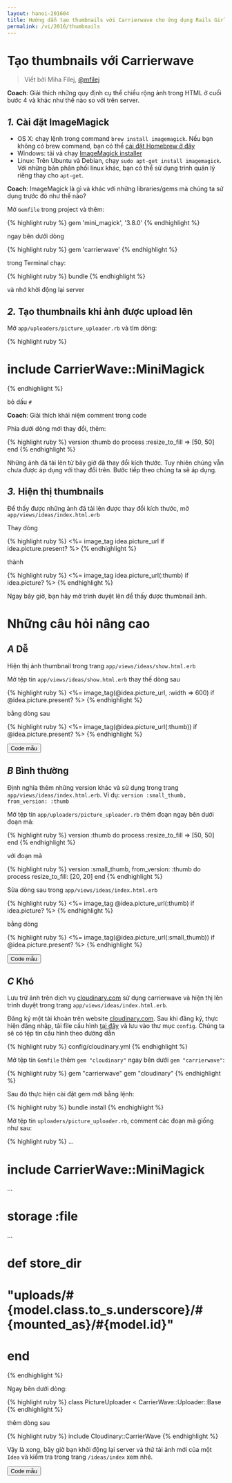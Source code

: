 ```yaml
---
layout: hanoi-201604
title: Hướng dẫn tạo thumbnails với Carrierwave cho ứng dụng Rails Girls
permalink: /vi/2016/thumbnails
---
```


# Tạo thumbnails với Carrierwave
> Viết bởi Miha Filej, [@mfilej](https://twitter.com/mfilej)

__Coach__: Giải thích những quy định cụ thể chiều rộng ảnh trong HTML ở cuối bước 4 và khác như thế nào so với trên server.

## *1.* Cài đặt ImageMagick

- OS X: chạy lệnh trong command `brew install imagemagick`. Nếu bạn không có brew command, bạn có thể [cài đặt Homebrew ở đây](http://mxcl.github.io/homebrew/)
- Windows: tải và chạy [ImageMagick installer](http://www.imagemagick.org/script/binary-releases.php?ImageMagick=vkv0r0at8sjl5qo91788rtuvs3#windows)
- Linux: Trên Ubuntu và Debian, chạy `sudo apt-get install imagemagick`. Với những bản phân phối linux khác, bạn có thể sử dụng trình quản lý riêng thay cho `apt-get`.

__Coach__: ImageMagick là gì và khác với những libraries/gems mà chúng ta sử dụng trước đó như thế nào?

Mở `Gemfile` trong project và thêm:

{% highlight ruby %}
gem 'mini_magick', '3.8.0'
{% endhighlight %}

ngay bên dưới dòng

{% highlight ruby %}
gem 'carrierwave'
{% endhighlight %}

trong Terminal chạy:

{% highlight ruby %}
bundle
{% endhighlight %}

và nhớ khởi động lại server

## *2.* Tạo thumbnails khi ảnh được upload lên

Mở `app/uploaders/picture_uploader.rb` và tìm dòng:

{% highlight ruby %}
# include CarrierWave::MiniMagick
{% endhighlight %}

bỏ dấu `#`

__Coach__: Giải thích khái niệm comment trong code

Phía dưới dòng mới thay đổi, thêm:

{% highlight ruby %}
version :thumb do
  process :resize_to_fill => [50, 50]
end
{% endhighlight %}

Những ảnh đã tải lên từ bây giờ đã thay đổi kích thước. Tuy nhiên chúng vẫn chưa được áp dụng với thay đổi trên. Bước tiếp theo chúng ta sẽ áp dụng.

## *3.* Hiện thị thumbnails
Để thấy được những ảnh đã tải lên được thay đổi kích thước, mở `app/views/ideas/index.html.erb`

Thay dòng

{% highlight ruby %}
<%= image_tag idea.picture_url if idea.picture.present? %>
{% endhighlight %}

thành

{% highlight ruby %}
<%= image_tag idea.picture_url(:thumb) if idea.picture? %>
{% endhighlight %}

Ngay bây giờ, bạn hãy mở trình duyệt lên để thấy được thumbnail ảnh.

# Những câu hỏi nâng cao

## *A* Dễ
Hiện thị ảnh thumbnail trong trang `app/views/ideas/show.html.erb`
<div class="collapse" id="button-example-1">
Mở tệp tin <code>app/views/ideas/show.html.erb</code> thay thế dòng sau

{% highlight ruby %}
<%= image_tag(@idea.picture_url, :width => 600) if @idea.picture.present? %>
{% endhighlight %}

bằng dòng sau

{% highlight ruby %}
<%= image_tag(@idea.picture_url(:thumb)) if @idea.picture.present? %>
{% endhighlight %}
</div>
<button class="btn btn-info" type="button" data-toggle="collapse" data-target="#button-example-1" aria-expanded="false" aria-controls="button-example-1">Code mẫu</button>

## *B* Bình thường
Định nghĩa thêm những version khác và sử dụng trong trang `app/views/ideas/index.html.erb`. Ví dụ: `version :small_thumb, from_version: :thumb`
<div class="collapse" id="button-example-2">
Mở tệp tin <code>app/uploaders/picture_uploader.rb</code> thêm đoạn ngay bên dưới đoạn mã:

{% highlight ruby %}
version :thumb do
  process :resize_to_fill => [50, 50]
end
{% endhighlight %}

với đoạn mã

{% highlight ruby %}
version :small_thumb, from_version: :thumb do
  process resize_to_fill: [20, 20]
end
{% endhighlight %}

Sửa dòng sau trong <code>app/views/ideas/index.html.erb</code>

{% highlight ruby %}
<%= image_tag @idea.picture_url(:thumb) if idea.picture? %>
{% endhighlight %}

bằng dòng

{% highlight ruby %}
<%= image_tag(@idea.picture_url(:small_thumb)) if @idea.picture.present? %>
{% endhighlight %}
</div>
<button class="btn btn-info" type="button" data-toggle="collapse" data-target="#button-example-2" aria-expanded="false" aria-controls="button-example-2">Code mẫu</button>

## *C* Khó
Lưu trữ ảnh trên dịch vụ [cloudinary.com](http://cloudinary.com/) sử dụng carrierwave và hiện thị lên trình duyệt trong trang <code>app/views/ideas/index.html.erb</code>.
<div class="collapse" id="button-example-3">
Đăng ký một tài khoản trên website <a href="https://cloudinary.com/users/register/free">cloudinary.com</a>. Sau khi đăng ký, thực hiện đăng nhập, tải file cấu hình <a href="https://cloudinary.com/console/cloudinary.yml">tại đây</a> và lưu vào thư mục <code>config</code>. Chúng ta sẽ có tệp tin cấu hình theo đường dẫn

{% highlight ruby %}
config/cloudinary.yml
{% endhighlight %}

Mở tệp tin <code>Gemfile</code> thêm <code>gem "cloudinary"</code> ngay bên dưới <code>gem "carrierwave"</code>:

{% highlight ruby %}
gem "carrierwave"
gem "cloudinary"
{% endhighlight %}

Sau đó thực hiện cài đặt gem mới bằng lệnh:

{% highlight ruby %}
bundle install
{% endhighlight %}

Mở tệp tin <code>uploaders/picture_uploader.rb</code>, comment các đoạn mã giống như sau:

{% highlight ruby %}
...
# include CarrierWave::MiniMagick
...
# storage :file
...
# def store_dir
#   "uploads/#{model.class.to_s.underscore}/#{mounted_as}/#{model.id}"
# end
{% endhighlight %}

Ngay bên dưới dòng:

{% highlight ruby %}
class PictureUploader < CarrierWave::Uploader::Base
{% endhighlight %}

thêm dòng sau

{% highlight ruby %}
include Cloudinary::CarrierWave
{% endhighlight %}

Vậy là xong, bây giờ bạn khởi động lại server và thử tải ảnh mới của một `Idea` và kiểm tra trong trang `/ideas/index` xem nhé.
</div>
<button class="btn btn-info" type="button" data-toggle="collapse" data-target="#button-example-3" aria-expanded="false" aria-controls="button-example-3">Code mẫu</button>
